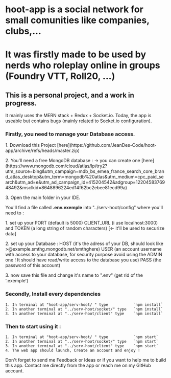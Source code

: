 # hoot-app is a social network for small comunities like companies, clubs,... 
# It was firstly made to be used by nerds who roleplay online in groups (Foundry VTT, Roll20, ...)

## This is a **personal project, and a work in progress**. 
It mainly uses the MERN stack + Redux + Socket.io.
Today, the app is useable but contains bugs (mainly related to Socket.io configuration).

### Firstly, you need to manage your **Database access.**

<p>1. Download this Project [here](https://github.com/JeanDes-Code/hoot-app/archive/refs/heads/master.zip)
<p>2. You'll need a free MongoDB database :
   -> you can create one [here](https://www.mongodb.com/cloud/atlas/lp/try2?utm_source=bing&utm_campaign=mdb_bs_emea_france_search_core_brand_atlas_desktop&utm_term=mongodb%20atlas&utm_medium=cpc_paid_search&utm_ad=e&utm_ad_campaign_id=415204542&adgroup=1220458376948492&msclkid=8648896224ed14f62bc2ebee81ecd99a)</p>
<p>3. Open the main folder in your IDE.</p>

You'll find a file called **.env.exemple** into "../serv-hoot/config" where you'll need to :
    <p>1. set up your PORT (default is 5000) CLIENT_URL (i use localhost:3000) and TOKEN (a long string of random characters) [<- it'll be used to securize data]</p>
   <p> 2. set up your Database : HOST (it's the adress of your DB, should look like >@example.smthg.mongodb.net/smthghere)
                              USER (an account username with access to your database, for security purpose avoid using the ADMIN one ! 
                              It should have read/write access to the database you use)
   PASS (the password of this account)</p>
    <p>3. now save this file and change it's name to ".env" (get rid of the '.exemple')</p>
                              
                              
### Secondly, Install every dependencies

    1. In terminal at "hoot-app/serv-hoot/ " type           `npm install`
    2. In another terminal at "../serv-hoot/socket/" type   `npm install`
    3. In another terminal at "../serv-hoot/client" type    `npm install`
    
    
### Then to start using it : 

    1. In terminal at "hoot-app/serv-hoot/ " type           `npm start`
    2. In another terminal at "../serv-hoot/socket/" type   `npm start`
    3. In another terminal at "../serv-hoot/client" type    `npm start`
    4. The web app should launch, Create an account and enjoy !


Don't forget to send me Feedback or Ideas or if you want to help me to build this app. Contact me directly from the app or reach me on my GitHub account.
